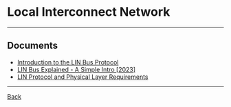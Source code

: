 # Local Interconnect Network

---

## Documents

- [Introduction to the LIN Bus Protocol](https://www.ni.com/en/shop/seamlessly-connect-to-third-party-devices-and-supervisory-system/introduction-to-the-local-interconnect-network-lin-bus.html)
- [LIN Bus Explained - A Simple Intro [2023]](https://www.csselectronics.com/pages/lin-bus-protocol-intro-basics)
- [LIN Protocol and Physical Layer Requirements](https://www.ti.com/lit/an/slla383a/slla383a.pdf)

---

[Back](./../readme.md)
